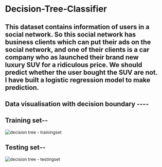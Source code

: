 # Decision-Tree-Classifier

## This dataset contains information of users in a social network. So this social network has business clients which can put their ads on the social network, and one of their clients is a car company who as launched their brand new luxury SUV for a ridiculous price. We should predict whether the user bought the SUV are not. I have built a logistic regression model to make prediction.

## Data visualisation with decision boundary ----

## Training set--

![decision tree - trainingset](https://user-images.githubusercontent.com/40026126/44311505-5c4b5500-a406-11e8-8b81-8979ae3f3c18.PNG)


## Testing set--

![decision tree - testingset](https://user-images.githubusercontent.com/40026126/44311506-60777280-a406-11e8-9aa1-38206e59def7.PNG)
